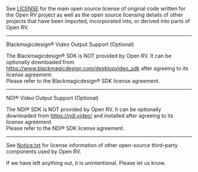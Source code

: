 See [LICENSE](LICENSE) for the main open source license of original
code written for the Open RV project as well as the open source licensing 
details of other projects that have been imported, incorporated into, or 
derived into parts of Open RV.

---------------------------------------------------------------------

Blackmagicdesign&reg; Video Output Support (Optional)

The Blackmagicdesign&reg; SDK is NOT provided by Open RV. It can be optionally downloaded from https://www.blackmagicdesign.com/desktopvideo_sdk after agreeing to its license agreement.<br>
Please refer to the Blackmagicdesign&reg; SDK license agreement.

---------------------------------------------------------------------

NDI&reg; Video Output Support (Optional)

The NDI&reg; SDK is NOT provided by Open RV. It can be optionally downloaded from https://ndi.video/ and installed after agreeing to its license agreement.<br>
Please refer to the NDI&reg; SDK license agreement.

---------------------------------------------------------------------


See [Notice.txt](Notice.txt) for license information of other open-source third-party components used by Open RV.


If we have left anything out, it is unintentional. Please let us know.